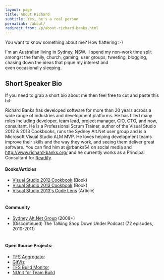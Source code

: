 ```yaml
---
layout: page
title: About Richard
subtitle: Yes, he's a real person
permalink: /about/
redirect_from: /p/about-richard-banks.html
---
```


You want to know something about me? How flattering :-)

I'm an Australian living in Sydney, NSW.  I spend my non-work time split amongst the family, church, gaming, user groups, tweeting, blogging, chasing down the ideas that pique my interest and even occasionally sleeping.

## Short Speaker Bio
If you need to grab a short bio about me then feel free to cut and paste this bit:

Richard Banks has developed software for more than 20 years across a wide range of industries and development platforms. He has filled many roles including developer, team lead, project manager, CIO, CTO, and now, consultant.
He is a Professional Scrum Trainer, author of the Visual Studio 2012 & 2013 Cookbooks, runs the Sydney Alt.Net user group and is a Microsoft Visual Studio ALM MVP.
He loves helping development teams improve their skills and the way they work, and seeing them deliver great software.
You can find him at @rbanks54 on social media and http://www.richard-banks.org/ and he currently works as a Principal Consultant for [Readify](http://readify.net).  

#### Books/Articles

* [Visual Studio 2012 Cookbook](http://www.packtpub.com/microsoft-visual-studio-2012-first-look-cookbook/book) (Book)
* [Visual Studio 2013 Cookbook](http://www.packtpub.com/visual-studio-2013-cookbook/book) (Book)
* [Visual Studio 2013's Code Lens](http://blogs.msdn.com/b/mvpawardprogram/archive/2013/10/29/viewing-your-code-through-visual-studio-s-codelens.aspx) (Article)  
  
#### <br />Community

* [Sydney Alt.Net Group](http://sydney.ozalt.net/) (2008+)
* (Discontinued) The Talking Shop Down Under Podcast (72 episodes, 2010-2011)

####   <br />Open Source Projects:

* [TFS Aggregator](https://github.com/tfsaggregator/tfsaggregator)
* [GitViz](https://github.com/Readify/GitViz)
* [TFS Build Monitor](http://codeplex.com/buildmonitor)
* [NUnit for Team Build](http://www.codeplex.com/nunit4teambuild)